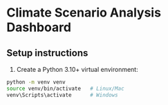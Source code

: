 # Climate Scenario Analysis Dashboard

## Setup instructions

1. Create a Python 3.10+ virtual environment:

```bash
python -m venv venv
source venv/bin/activate   # Linux/Mac
venv\Scripts\activate      # Windows

